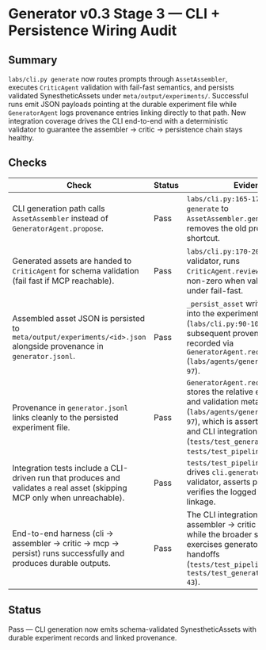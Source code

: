 # Generator v0.3 Stage 3 — CLI + Persistence Wiring Audit

## Summary
`labs/cli.py generate` now routes prompts through `AssetAssembler`, executes `CriticAgent` validation with fail-fast semantics, and persists validated SynestheticAssets under `meta/output/experiments/`. Successful runs emit JSON payloads pointing at the durable experiment file while `GeneratorAgent` logs provenance entries linking directly to that path. New integration coverage drives the CLI end-to-end with a deterministic validator to guarantee the assembler → critic → persistence chain stays healthy.

## Checks
| Check | Status | Evidence |
| --- | --- | --- |
| CLI generation path calls `AssetAssembler` instead of `GeneratorAgent.propose`. | Pass | `labs/cli.py:165-179` wires `generate` to `AssetAssembler.generate` and removes the old proposal shortcut. |
| Generated assets are handed to `CriticAgent` for schema validation (fail fast if MCP reachable). | Pass | `labs/cli.py:170-202` resolves the validator, runs `CriticAgent.review`, and exits non-zero when validation fails under fail-fast. |
| Assembled asset JSON is persisted to `meta/output/experiments/<id>.json` alongside provenance in `generator.jsonl`. | Pass | `_persist_asset` writes `<id>.json` into the experiments directory (`labs/cli.py:90-101`) and the subsequent provenance link is recorded via `GeneratorAgent.record_experiment` (`labs/agents/generator.py:57-97`). |
| Provenance in `generator.jsonl` links cleanly to the persisted experiment file. | Pass | `GeneratorAgent.record_experiment` stores the relative experiment path and validation metadata (`labs/agents/generator.py:71-97`), which is asserted in both unit and CLI integration tests (`tests/test_generator.py:27-56`, `tests/test_pipeline.py:132-137`). |
| Integration tests include a CLI-driven run that produces and validates a real asset (skipping MCP only when unreachable). | Pass | `tests/test_pipeline.py:96-138` drives `cli.generate` with a stub validator, asserts persistence, and verifies the logged provenance linkage. |
| End-to-end harness (cli → assembler → critic → mcp → persist) runs successfully and produces durable outputs. | Pass | The CLI integration test covers assembler → critic → persistence, while the broader suite still exercises generator ↔ critic handoffs (`tests/test_pipeline.py:13-136`, `tests/test_generator_e2e.py:12-43`). |

## Status
Pass — CLI generation now emits schema-validated SynestheticAssets with durable experiment records and linked provenance.
